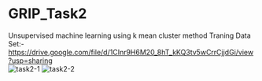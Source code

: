 # GRIP_Task2
Unsupervised machine learning using k mean cluster method
Traning Data Set:-https://drive.google.com/file/d/1CInr9H6M20_8hT_kKQ3tv5wCrrCjjdGi/view?usp=sharing  
![task2-1](https://user-images.githubusercontent.com/59888656/111771937-46f67a00-88d2-11eb-8322-1ac76fae2788.jpg)
![task2-2](https://user-images.githubusercontent.com/59888656/111771941-4827a700-88d2-11eb-872c-cbfcf6e56dc9.jpg)
